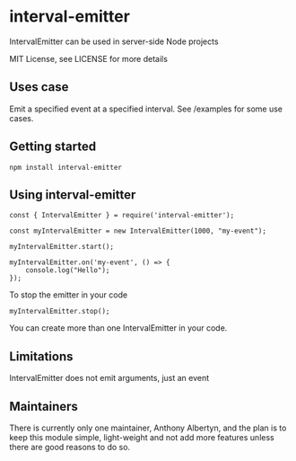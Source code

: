 # interval-emitter

IntervalEmitter can be used in server-side Node projects

MIT License, see LICENSE for more details

## Uses case

Emit a specified event at a specified interval. See /examples for some use cases.

## Getting started

```
npm install interval-emitter
```

## Using interval-emitter

```
const { IntervalEmitter } = require('interval-emitter');

const myIntervalEmitter = new IntervalEmitter(1000, "my-event");

myIntervalEmitter.start();

myIntervalEmitter.on('my-event', () => {
    console.log("Hello");
});
```

To stop the emitter in your code

```
myIntervalEmitter.stop();
```

You can create more than one IntervalEmitter in your code.

## Limitations

IntervalEmitter does not emit arguments, just an event

## Maintainers

There is currently only one maintainer, Anthony Albertyn, and the plan is to keep this module simple, light-weight and not add more features unless there are good reasons to do so.